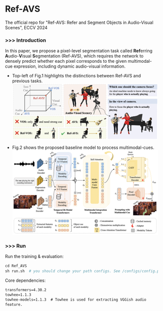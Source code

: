 # Ref-AVS
The official repo for "Ref-AVS: Refer and Segment Objects in Audio-Visual Scenes", ECCV 2024

### >>> Introduction
In this paper, we propose a pixel-level segmentation task called **Ref**erring **A**udio-**V**isual **S**egmentation (Ref-AVS), which requires the network to densely predict whether each pixel corresponds to the given multimodal-cue expression, including dynamic audio-visual information.

- Top-left of Fig.1 highlights the distinctions between Ref-AVS and previous tasks. 
![Fig.1 Teaser](https://github.com/GeWu-Lab/Ref-AVS/blob/main/assets/fig1.png)

- Fig.2 shows the proposed baseline model to process multimodal-cues.
![Fig.2 Baseline](https://github.com/GeWu-Lab/Ref-AVS/blob/main/assets/fig2.png)

### >>> Run
Run the training & evaluation:
```python
cd Ref_AVS
sh run.sh  # you should change your path configs. See /configs/config.py for more details.
```

Core dependencies:
```
transformers=4.30.2
towhee=1.1.3
towhee-models=1.1.3  # Towhee is used for extracting VGGish audio feature.
```

